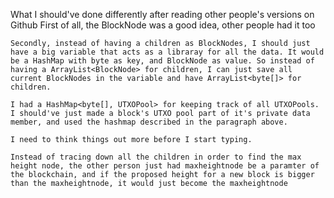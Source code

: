 What I should've done differently after reading other people's versions on Github
    First of all, the BlockNode was a good idea, other people had it too

    Secondly, instead of having a children as BlockNodes, I should just have a big variable that acts as a libraray for all the data. It would be a HashMap with byte as key, and BlockNode as value. So instead of having a ArrayList<BlockNode> for children, I can just save all current BlockNodes in the variable and have ArrayList<byte[]> for children. 

    I had a HashMap<byte[], UTXOPool> for keeping track of all UTXOPools. I should've just made a block's UTXO pool part of it's private data member, and used the hashmap described in the paragraph above.

    I need to think things out more before I start typing.

    Instead of tracing down all the children in order to find the max height node, the other person just had maxheightnode be a paramter of the blockchain, and if the proposed height for a new block is bigger than the maxheightnode, it would just become the maxheightnode